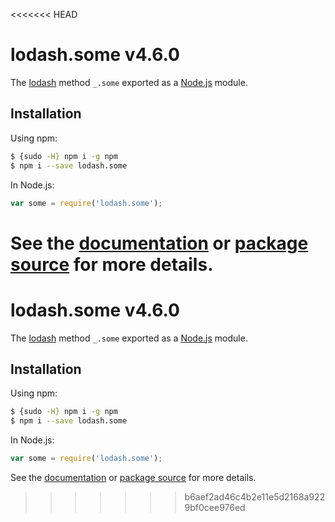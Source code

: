 <<<<<<< HEAD
# lodash.some v4.6.0

The [lodash](https://lodash.com/) method `_.some` exported as a [Node.js](https://nodejs.org/) module.

## Installation

Using npm:
```bash
$ {sudo -H} npm i -g npm
$ npm i --save lodash.some
```

In Node.js:
```js
var some = require('lodash.some');
```

See the [documentation](https://lodash.com/docs#some) or [package source](https://github.com/lodash/lodash/blob/4.6.0-npm-packages/lodash.some) for more details.
=======
# lodash.some v4.6.0

The [lodash](https://lodash.com/) method `_.some` exported as a [Node.js](https://nodejs.org/) module.

## Installation

Using npm:
```bash
$ {sudo -H} npm i -g npm
$ npm i --save lodash.some
```

In Node.js:
```js
var some = require('lodash.some');
```

See the [documentation](https://lodash.com/docs#some) or [package source](https://github.com/lodash/lodash/blob/4.6.0-npm-packages/lodash.some) for more details.
>>>>>>> b6aef2ad46c4b2e11e5d2168a9229bf0cee976ed
